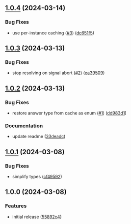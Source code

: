 ## [1.0.4](https://github.com/multiformats/js-dns/compare/v1.0.3...v1.0.4) (2024-03-14)


### Bug Fixes

* use per-instance caching ([#3](https://github.com/multiformats/js-dns/issues/3)) ([dc651f5](https://github.com/multiformats/js-dns/commit/dc651f59a9af430111b1d02606e1e3c2b4310804))

## [1.0.3](https://github.com/multiformats/js-dns/compare/v1.0.2...v1.0.3) (2024-03-13)


### Bug Fixes

* stop resolving on signal abort ([#2](https://github.com/multiformats/js-dns/issues/2)) ([ea39509](https://github.com/multiformats/js-dns/commit/ea3950967dca7a84442388419eb26a0ac1db8fe6))

## [1.0.2](https://github.com/multiformats/js-dns/compare/v1.0.1...v1.0.2) (2024-03-13)


### Bug Fixes

* restore answer type from cache as enum ([#1](https://github.com/multiformats/js-dns/issues/1)) ([dd983d1](https://github.com/multiformats/js-dns/commit/dd983d1ab135ac4376343e5bd3f798f14f4c7af7))


### Documentation

* update readme ([33deadc](https://github.com/multiformats/js-dns/commit/33deadcb3f9ff01ba2d9323cd05519c77ab99761))

## [1.0.1](https://github.com/multiformats/js-dns/compare/v1.0.0...v1.0.1) (2024-03-08)


### Bug Fixes

* simplify types ([cf49592](https://github.com/multiformats/js-dns/commit/cf4959217b03a5b3d9ac8cd11a7bb61453425a6f))

## 1.0.0 (2024-03-08)


### Features

* initial release ([55892c4](https://github.com/multiformats/js-dns/commit/55892c433352fa9488bee0dc680bc78d44a52566))

